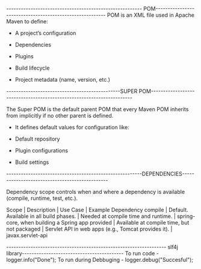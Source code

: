 -------------------------------------------------------- POM--------------------------------------------------------- 
POM is an XML file  used in Apache Maven to define:

- A project’s configuration

- Dependencies

- Plugins

- Build lifecycle

- Project metadata (name, version, etc.)

-----------------------------------------------SUPER POM----------------------------------------------------------------------

The Super POM is the default parent POM that every Maven POM inherits from implicitly if no other parent is defined.

- It defines default values for configuration like:

- Default repository

- Plugin configurations

- Build settings

--------------------------------------------------------DEPENDENCIES-----------------------------------------------

Dependency scope controls when and where a dependency is available (compile, runtime, test, etc.).

Scope       |	           Description      	            |             Use Case                                   |                   Example Dependency
compile	    |     Default. Available in all build phases.   |	Needed at compile time and runtime.	             |   spring-core, when building a Spring app
provided    |  Available at compile time, but not packaged  |	Servlet API in web apps (e.g., Tomcat provides it).  |	javax.servlet-api


------------------------------------------------------------------ slf4j library------------------------------------------
To run code                -    logger.info("Done");
To run during Debbuging   -    logger.debug("Succesful");